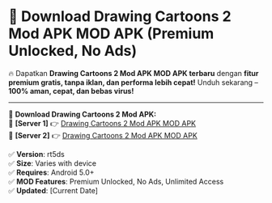 # 🚀 Download Drawing Cartoons 2 Mod APK MOD APK (Premium Unlocked, No Ads)  

🔥 Dapatkan **Drawing Cartoons 2 Mod APK MOD APK terbaru** dengan **fitur premium gratis, tanpa iklan, dan performa lebih cepat!** Unduh sekarang – **100% aman, cepat, dan bebas virus!**  

---


🔽 **Download Drawing Cartoons 2 Mod APK:**  
🔹 **[Server 1]** 👉 [Drawing Cartoons 2 Mod APK MOD APK](https://apkcomod.com?title=Drawing_Cartoons_2_Mod_APK)  
🔹 **[Server 2]** 👉 [Drawing Cartoons 2 Mod APK MOD APK](https://apkcomod.com?title=Drawing_Cartoons_2_Mod_APK)  


✅ **Version**: rt5ds  
✅ **Size**: Varies with device  
✅ **Requires**: Android 5.0+  
✅ **MOD Features**: Premium Unlocked, No Ads, Unlimited Access  
✅ **Updated**: [Current Date]  